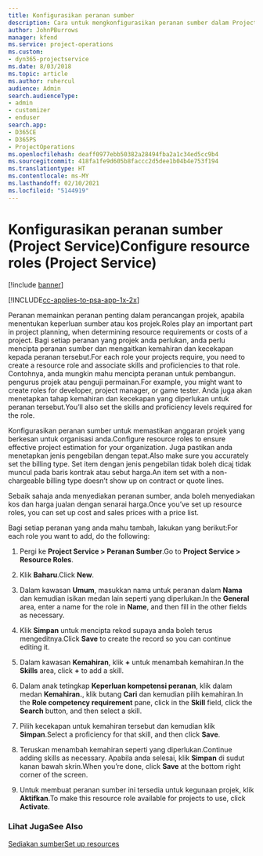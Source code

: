 ```yaml
---
title: Konfigurasikan peranan sumber
description: Cara untuk mengkonfigurasikan peranan sumber dalam Project Service
author: JohnPBurrows
manager: kfend
ms.service: project-operations
ms.custom:
- dyn365-projectservice
ms.date: 8/03/2018
ms.topic: article
ms.author: ruhercul
audience: Admin
search.audienceType:
- admin
- customizer
- enduser
search.app:
- D365CE
- D365PS
- ProjectOperations
ms.openlocfilehash: deaff0977ebb50382a28494fba2a1c34ed5cc9b4
ms.sourcegitcommit: 418fa1fe9d605b8faccc2d5dee1b04b4e753f194
ms.translationtype: HT
ms.contentlocale: ms-MY
ms.lasthandoff: 02/10/2021
ms.locfileid: "5144919"
---
```

# <a name="configure-resource-roles-project-service"></a><span data-ttu-id="47073-103">Konfigurasikan peranan sumber (Project Service)</span><span class="sxs-lookup"><span data-stu-id="47073-103">Configure resource roles (Project Service)</span></span>

[!include [banner](../includes/psa-now-project-operations.md)]

[!INCLUDE[cc-applies-to-psa-app-1x-2x](../includes/cc-applies-to-psa-app-1x-2x.md)]

<span data-ttu-id="47073-104">Peranan memainkan peranan penting dalam perancangan projek, apabila menentukan keperluan sumber atau kos projek.</span><span class="sxs-lookup"><span data-stu-id="47073-104">Roles play an important part in project planning, when determining resource requirements or costs of a project.</span></span> <span data-ttu-id="47073-105">Bagi setiap peranan yang projek anda perlukan, anda perlu mencipta peranan sumber dan mengaitkan kemahiran dan kecekapan kepada peranan tersebut.</span><span class="sxs-lookup"><span data-stu-id="47073-105">For each role your projects require, you need to create a resource role and associate skills and proficiencies to that role.</span></span> <span data-ttu-id="47073-106">Contohnya, anda mungkin mahu mencipta peranan untuk pembangun. pengurus projek atau penguji permainan.</span><span class="sxs-lookup"><span data-stu-id="47073-106">For example, you might want to create roles for developer, project manager, or game tester.</span></span> <span data-ttu-id="47073-107">Anda juga akan menetapkan tahap kemahiran dan kecekapan yang diperlukan untuk peranan tersebut.</span><span class="sxs-lookup"><span data-stu-id="47073-107">You’ll also set the skills and proficiency levels required for the role.</span></span>  
  
 <span data-ttu-id="47073-108">Konfigurasikan peranan sumber untuk memastikan anggaran projek yang berkesan untuk organisasi anda.</span><span class="sxs-lookup"><span data-stu-id="47073-108">Configure resource roles to ensure effective project estimation for your organization.</span></span>  <span data-ttu-id="47073-109">Juga pastikan anda menetapkan jenis pengebilan dengan tepat.</span><span class="sxs-lookup"><span data-stu-id="47073-109">Also make sure you accurately set the billing type.</span></span> <span data-ttu-id="47073-110">Set item dengan jenis pengebilan tidak boleh dicaj tidak muncul pada baris kontrak atau sebut harga.</span><span class="sxs-lookup"><span data-stu-id="47073-110">An item set with a non-chargeable billing type doesn’t show up on contract or quote lines.</span></span>  
  
 <span data-ttu-id="47073-111">Sebaik sahaja anda menyediakan peranan sumber, anda boleh menyediakan kos dan harga jualan dengan senarai harga.</span><span class="sxs-lookup"><span data-stu-id="47073-111">Once you’ve set up resource roles, you can set up cost and sales prices with a price list.</span></span>  
  
 <span data-ttu-id="47073-112">Bagi setiap peranan yang anda mahu tambah, lakukan yang berikut:</span><span class="sxs-lookup"><span data-stu-id="47073-112">For each role you want to add, do the following:</span></span>  
  
1.  <span data-ttu-id="47073-113">Pergi ke **Project Service > Peranan Sumber**.</span><span class="sxs-lookup"><span data-stu-id="47073-113">Go to **Project Service > Resource Roles**.</span></span>  
  
2.  <span data-ttu-id="47073-114">Klik **Baharu**.</span><span class="sxs-lookup"><span data-stu-id="47073-114">Click **New**.</span></span>  
  
3.  <span data-ttu-id="47073-115">Dalam kawasan **Umum**, masukkan nama untuk peranan dalam **Nama** dan kemudian isikan medan lain seperti yang diperlukan.</span><span class="sxs-lookup"><span data-stu-id="47073-115">In the **General** area, enter a name for the role in **Name**, and then fill in the other fields as necessary.</span></span>  
  
4.  <span data-ttu-id="47073-116">Klik **Simpan** untuk mencipta rekod supaya anda boleh terus mengeditnya.</span><span class="sxs-lookup"><span data-stu-id="47073-116">Click **Save** to create the record so you can continue editing it.</span></span>  
  
5.  <span data-ttu-id="47073-117">Dalam kawasan **Kemahiran**, klik **+** untuk menambah kemahiran.</span><span class="sxs-lookup"><span data-stu-id="47073-117">In the **Skills** area, click **+** to add a skill.</span></span>  
  
6.  <span data-ttu-id="47073-118">Dalam anak tetingkap **Keperluan kompetensi peranan**, klik dalam medan **Kemahiran.**, klik butang **Cari** dan kemudian pilih kemahiran.</span><span class="sxs-lookup"><span data-stu-id="47073-118">In the **Role competency requirement** pane, click in the **Skill** field, click the **Search** button, and then select a skill.</span></span>  
  
7.  <span data-ttu-id="47073-119">Pilih kecekapan untuk kemahiran tersebut dan kemudian klik **Simpan**.</span><span class="sxs-lookup"><span data-stu-id="47073-119">Select a proficiency for that skill, and then click **Save**.</span></span>  
  
8.  <span data-ttu-id="47073-120">Teruskan menambah kemahiran seperti yang diperlukan.</span><span class="sxs-lookup"><span data-stu-id="47073-120">Continue adding skills as necessary.</span></span> <span data-ttu-id="47073-121">Apabila anda selesai, klik **Simpan** di sudut kanan bawah skrin.</span><span class="sxs-lookup"><span data-stu-id="47073-121">When you’re done, click **Save** at the bottom right corner of the screen.</span></span>  
  
9. <span data-ttu-id="47073-122">Untuk membuat peranan sumber ini tersedia untuk kegunaan projek, klik **Aktifkan**.</span><span class="sxs-lookup"><span data-stu-id="47073-122">To make this resource role available for projects to use, click **Activate**.</span></span>  
  
### <a name="see-also"></a><span data-ttu-id="47073-123">Lihat Juga</span><span class="sxs-lookup"><span data-stu-id="47073-123">See Also</span></span>  
 [<span data-ttu-id="47073-124">Sediakan sumber</span><span class="sxs-lookup"><span data-stu-id="47073-124">Set up resources</span></span>](../psa/set-up-resources.md)
